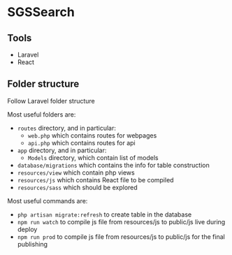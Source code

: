 # SGSSearch

## Tools
- Laravel
- React

## Folder structure
Follow Laravel folder structure

Most useful folders are:
* `routes` directory, and in particular:
  * `web.php` which contains routes for webpages
  * `api.php` which contains routes for api
* `app` directory, and in particular:
  * `Models` directory, which contain list of models
* `database/migrations` which contains the info for table construction
* `resources/view` which contain php views
* `resources/js` which contains React file to be compiled
* `resources/sass` which should be explored

Most useful commands are:
* `php artisan migrate:refresh` to create table in the database
* `npm run watch` to compile js file from resources/js to public/js live during deploy
* `npm run prod` to compile js file from resources/js to public/js for the final publishing